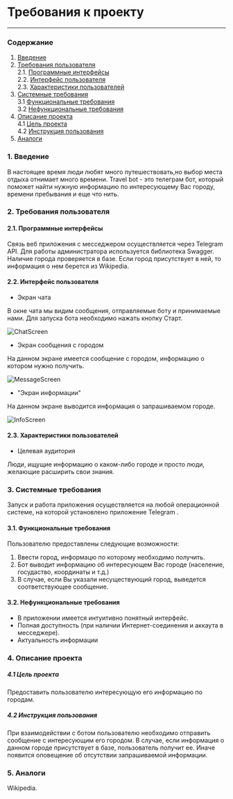 # Требования к проекту
---
### Содержание
1. [Введение](#1)
2. [Требования пользователя](#2) <br>
  2.1. [Программные интерфейсы](#2.1) <br>
  2.2. [Интерфейс пользователя](#2.2) <br>
  2.3. [Характеристики пользователей](#2.3) <br>
3. [Системные требования](#3) <br>
  3.1 [Функциональные требования](#3.1) <br>
  3.2 [Нефункциональные требования](#3.2) <br>
4. [Описание проекта](#4) <br>
	4.1 [Цель проекта](#4.1) <br>
	4.2 [Инструкция пользования](#4.2) <br>
5. [Аналоги](#5) <br>

### 1. Введение <a name="1"></a>
В настоящее время люди любят много путешествовать,но выбор места отдыха отнимает много времени. 
Travel bot - это телеграм бот, который поможет найти нужную информацию по интересующему Вас городу, времени пребывания и еще что нить.

### 2. Требования пользователя <a name="2"></a>
#### 2.1. Программные интерфейсы <a name="2.1"></a>
Связь веб приложения с месседжером осуществляется через Telegram API. 
Для работы администратора используется библиотека Swagger.
Наличие города проверяется в базе. Если город присутствует в ней, то информация о нем берется из Wikipedia.

#### 2.2. Интерфейс пользователя <a name="2.2"></a>
  
- Экран чата

В окне чата мы видим сообщения, отправляемые боту и принимаемые нами. Для запуска бота необходимо нажать кнопку Старт.

  ![ChatScreen](https://github.com/Kyrsor/TelegramBot/blob/master/Images/Mockups/ChatScreen.jpg)
  
- Экран сообщения с городом

На данном экране имеется сообщение с городом, информацию о котором нужно получить.

  ![MessageScreen](https://github.com/Kyrsor/TelegramBot/blob/master/Images/Mockups/MessageScreen.jpg)
  
- "Экран информации"

На данном экране выводится информация о запрашиваемом городе.

  ![InfoScreen](https://github.com/Kyrsor/TelegramBot/blob/master/Images/Mockups/InfoScreen.jpg)

#### 2.3. Характеристики пользователей <a name="2.3"></a>
- Целевая аудитория

Люди, ищущие информацию о каком-либо городе и просто люди, желающие расширить свои знания.

### 3. Системные требования <a name="3"></a>
Запуск и работа приложения осуществляется на любой операционной системе, на которой установлено приложение Telegram .
#### 3.1. Функциональные требования <a name="3.1"></a>
Пользователю предоставлены следующие возможности:
   1. Ввести город, информацю по которому необходимо получить.
   2. Бот выводит информацию об интересующем Вас городе (население, госудаство, координаты и т.д.)
   3. В случае, если Вы указали несуществующий город, выведется соответствующее сообщение.

#### 3.2. Нефункциональные требования <a name="3.2"></a>
- В приложении имеется интуитивно понятный интерфейс.
- Полная доступность (при наличии Интернет-соединения и аккаута в месседжере).
- Актуальность информации

### 4. Описание проекта <a name="4"></a>
  ##### 4.1 Цель проекта <a name="4.1"></a>
Предоставить пользователю интересующую его информацию по городам.
  ##### 4.2 Инструкция пользования <a name="4.2"></a>
  При взаимодействии с ботом пользователю необходимо отправить сообщение с интересующим его городом. В случае, если информация о данном городе присутствует в базе, пользователь получит ее. Иначе появится оповещение об отсутствии запрашиваемой информации.
 
### 5. Аналоги <a name="5"></a>
Wikipedia. 
